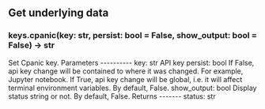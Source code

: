 ## Get underlying data 
### keys.cpanic(key: str, persist: bool = False, show_output: bool = False) -> str

Set Cpanic key.
    Parameters
    ----------
        key: str
            API key
        persist: bool
            If False, api key change will be contained to where it was changed. For example, Jupyter notebook.
            If True, api key change will be global, i.e. it will affect terminal environment variables.
            By default, False.
        show_output: bool
            Display status string or not. By default, False.
    Returns
    -------
    status: str

